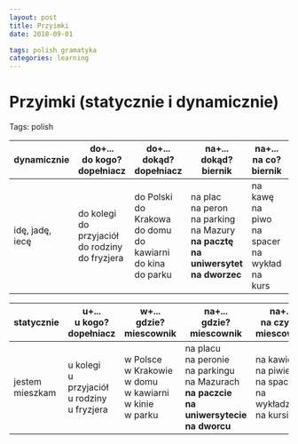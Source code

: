 ```yaml
---
layout: post
title: Przyimki
date: 2018-09-01

tags: polish gramatyka
categories: learning
---
```

# Przyimki (statycznie i dynamicznie)
Tags: polish

|dynamicznie|do+... <br>do kogo?<br>dopełniacz|do+...<br>dokąd?<br>dopełniacz|na+...<br>dokąd?<br>biernik|na+...<br>na co?<br>biernik|w+...<br>dokąd?<br>biernik|nad+...<br>dokąd?<br>biernik|
|-|-|-|-|-|-|-|
|idę, jadę, iecę|do kolegi<br>do przyjaciół<br>do rodziny<br>do fryzjera|do Polski<br>do Krakowa<br>do domu<br>do kawiarni<br>do kina<br>do parku|na plac<br>na peron<br>na parking<br>na Mazury<br>**na pacztę**<br>**na uniwersytet**<br>**na dworzec**|na kawę<br>na piwo<br>na spacer<br>na wykład<br>na kurs|w góry<br>w Tatry<br>w Alpy<br>w Sudety<br>w Bieszczady|nad morze<br>nad jezioro<br>nad rzekę<br>nad Bałtyk<br>nad Wisłę|

|statycznie|u+... <br>u kogo?<br>dopełniacz|w+...<br>gdzie?<br>miescownik|na+...<br>gdzie?<br>miescownik|na+...<br>na czym?<br>miescownik|w+...<br>gdzie?<br>miescownik|nad+...<br>gdzie?<br>narzędnik|
|-|-|-|-|-|-|-|
|jestem mieszkam|u kolegi<br>u przyjaciół<br>u rodziny<br>u fryzjera|w Polsce<br>w Krakowie<br>w domu<br>w kawiarni<br>w kinie<br>w parku|na placu<br>na peronie<br>na parkingu<br>na Mazurach<br>**na paczcie**<br>**na uniwersytecie**<br>**na dworcu**|na kawie<br>na piwie<br> na spacerze<br>na wykładzie<br>na kursie|w górach<br>w Tatrach<br>w Alpach<br>w Sudetach<br>w Bieszczadach|nad morzem<br>nad jeziorem<br>nad rzeką<br>nad Bałtykiem<br>nad Wislą|
